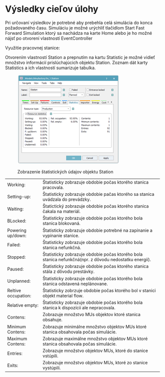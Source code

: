 # Výsledky cieľov úlohy

Pri určovaní výsledkov je potrebné aby prebehla celá simulácia do konca požadovaného času. Simuláciu je možné urýchliť tlačidlom Start Fast Forward Simulation ktorý sa nachádza na karte Home alebo je ho možné nájsť po otvorení vlastností EventController

Využitie pracovnej stanice:

Otvorením vlastností Station a prepnutím na kartu Statistic je možné vidieť množstvo informácií prislúchajúcich objektu Station. Zoznam dát karty Statistics a ich vlastností sumarizuje tabulka.

<figure><img src="../.gitbook/assets/stat_station.png" alt=""><figcaption><p>Zobrazenie štatistických údajov objektu Station</p></figcaption></figure>

|                     |                                                                                                       |
| ------------------- | ----------------------------------------------------------------------------------------------------- |
| Working:            | Štatisticky zobrazuje obdobie počas ktorého stanica pracovala.                                        |
| Setting-up:         | Štatisticky zobrazuje obdobie pačas ktorého sa stanica uvádzala do prevádzky.                         |
| Waiting:            | Štatictický zobrazuje obdobie počas ktorého stanica čakala na materiál.                               |
| BLocked:            | Štatisticky zobrazuje obdobie počas ktorého bola stanica blokovaná.                                   |
| Powering up/down:   | Štatisticky zobrazuje obdobie potrebné na zapínanie a vypínanie stanice.                              |
| Failed:             | Štatisticky zobrazuje obdobie počas ktorého bola stanica nefunkčná.                                   |
| Stopped:            | Štatisticky zobrazuje obdobie počas ktorého bola stanica nefunkčná(npr. z dôvodu nedostatku energií). |
| Paused:             | Štatisticky zobrazuje obdobie počas ktorého stanica stála z dôvodu prestávky.                         |
| Unplanned:          | Štatisticky zobrazuje obdobie počas ktorého bola stanica odstavená neplánovane.                       |
| Reltive occupation: | Štatisticky zobrzuje obdobie počas ktorého bol v stanici objekt material flow.                        |
| Relative empty:     | Štatisticky zobrazuje obdobie počas ktorého bola stanica k dispozícii ale nepracovala.                |
| Contens:            | Zobrazuje množstvo MUs objektov ktoré stanica obsahuje.                                               |
| Minimum Contens:    | Zobrazuje minimálne množstvo objektov MUs ktoré stanica obsahovala počas simulácie.                   |
| Maximum Contens:    | Zobrazuje maximálne množstvo objektov MUs ktoré stanica obsahovala počas simulácie.                   |
| Entries:            | Zobrazuje množstvo objektov MUs, ktoré do stanice vstúpili.                                           |
| Exits:              | Zobrazuje množstvo objektov MUs, ktoré zo stanice vystúpili.                                          |


